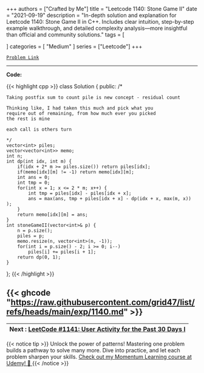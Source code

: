 
+++
authors = ["Crafted by Me"]
title = "Leetcode 1140: Stone Game II"
date = "2021-09-19"
description = "In-depth solution and explanation for Leetcode 1140: Stone Game II in C++. Includes clear intuition, step-by-step example walkthrough, and detailed complexity analysis—more insightful than official and community solutions."
tags = [
    
]
categories = [
    "Medium"
]
series = ["Leetcode"]
+++



[`Problem Link`](https://leetcode.com/problems/stone-game-ii/description/)

---

**Code:**

{{< highlight cpp >}}
class Solution {
public:
    /*
    
    Taking postfix sum to count pile is new concept - residual count
    
    Thinking like, I had taken this much and pick what you
    require out of remaining, from how much ever you picked
    the rest is mine
    
    each call is others turn
    
    */
    vector<int> piles;
    vector<vector<int>> memo;
    int n;
    int dp(int idx, int m) {
        if(idx + 2* m >= piles.size()) return piles[idx];
        if(memo[idx][m] != -1) return memo[idx][m];
        int ans = 0;
        int tmp = 0;
        for(int x = 1; x <= 2 * m; x++) {
            int tmp = piles[idx] - piles[idx + x];
            ans = max(ans, tmp + piles[idx + x] - dp(idx + x, max(m, x)) );
        }
        return memo[idx][m] = ans;
    }
    int stoneGameII(vector<int>& p) {
        n = p.size();
        piles = p;
        memo.resize(n, vector<int>(n, -1));
        for(int i = p.size() - 2; i >= 0; i--)
            piles[i] += piles[i + 1];
        return dp(0, 1);
    }
};
{{< /highlight >}}

{{< ghcode "https://raw.githubusercontent.com/grid47/list/refs/heads/main/exp/1140.md" >}}
---


| Next : [LeetCode #1141: User Activity for the Past 30 Days I](grid47.xyz/leetcode_1141) |
| --- |
{{< notice tip >}}
Unlock the power of patterns! Mastering one problem builds a pathway to solve many more. Dive into practice, and let each problem sharpen your skills. [Check out my Momentum Learning course at Udemy! 🚀 ](https://www.udemy.com/course/algorithms-and-data-structures-in-cpp/)
{{< /notice >}}

